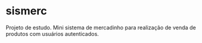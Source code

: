 # sismerc

Projeto de estudo. 
Mini sistema de mercadinho para realização de venda de produtos com usuários autenticados.
